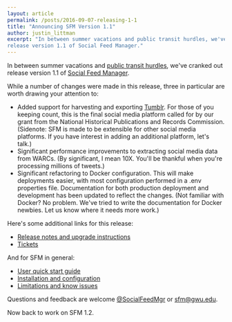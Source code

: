 ```yaml
---
layout: article
permalink: /posts/2016-09-07-releasing-1-1
title: "Announcing SFM Version 1.1"
author: justin_littman 
excerpt: "In between summer vacations and public transit hurdles, we've cranked out 
release version 1.1 of Social Feed Manager."
---
```


In between summer vacations and [public transit hurdles](http://www.wmata.com/rail/safetrack.cfm), we've cranked out 
release version 1.1 of [Social Feed Manager](http://sfm.readthedocs.io/en/latest/index.html). 

While a number of changes were made in this release, three in particular are 
worth drawing your attention to:

* Added support for harvesting and exporting [Tumblr](https://www.tumblr.com).
  For those of you keeping count, this is the final social media platform 
  called for by our grant from the National Historical Publications and Records Commission. 
  (Sidenote: SFM is made to be extensible for other social media platforms. 
  If you have interest in adding an additional platform, let's talk.)
* Significant performance improvements to extracting social media data 
  from WARCs. (By significant, I mean 10X. You'll be thankful when
  you're processing millions of tweets.)
* Significant refactoring to Docker configuration. This will make deployments 
  easier, with most configuration performed in a .env properties file. 
  Documentation for both production deployment and development has been 
  updated to reflect the changes. (Not familiar with Docker? No problem.
  We've tried to write the documentation for Docker newbies. Let us know
  where it needs more work.)
  
Here's some additional links for this release:
* [Release notes and upgrade instructions](https://github.com/gwu-libraries/sfm-docker/releases/tag/1.1.0)
* [Tickets](https://github.com/gwu-libraries/sfm-ui/issues?utf8=%E2%9C%93&q=milestone%3A1.1.0)

And for SFM in general:
* [User quick start guide](http://sfm.readthedocs.io/en/latest/quickstart.html)
* [Installation and configuration](http://sfm.readthedocs.io/en/latest/install.html)
* [Limitations and know issues](http://sfm.readthedocs.io/en/latest/limitations.html)

Questions and feedback are welcome [@SocialFeedMgr](http://twitter.com/SocialFeedMgr) or sfm@gwu.edu.

Now back to work on SFM 1.2.
